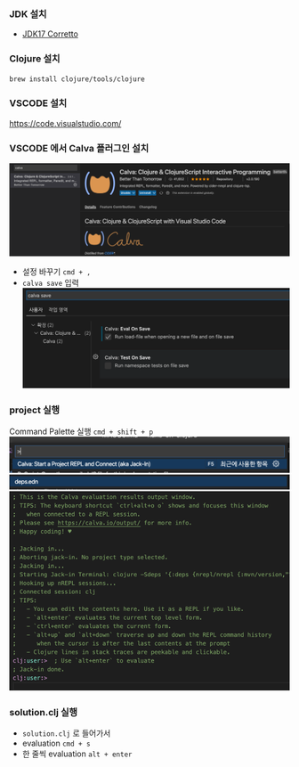### JDK 설치 ###
- [JDK17 Corretto](https://aws.amazon.com/ko/corretto/?filtered-posts.sort-by=item.additionalFields.createdDate&filtered-posts.sort-order=desc)

### Clojure 설치 ###
```bash
brew install clojure/tools/clojure
```
### VSCODE 설치 ###
https://code.visualstudio.com/


### VSCODE 에서 Calva 플러그인 설치 ###
<img src="./images/macos/calva.png"></img>
- 설정 바꾸기 ```cmd + ,``` 
- ```calva save``` 입력
<img src="./images/macos/calva-save.png"></img>


### project 실행 ###
Command Palette 실행 ```cmd + shift + p```
<img src="./images/macos/jackin.png"></img>
<img src="./images/macos/deps.png"></img>
<img src="./images/macos/success.png"></img>

### solution.clj 실행 ###
- ```solution.clj``` 로 들어가서
- evaluation ```cmd + s```
- 한 줄씩 evaluation ```alt + enter```